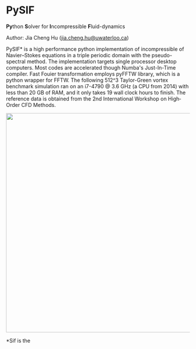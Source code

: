# PySIF
**Py**thon **S**olver for **I**ncompressible **F**luid-dynamics

Author: Jia Cheng Hu (jia.cheng.hu@uwaterloo.ca)

PySIF* is a high performance python implementation of incompressible of Navier–Stokes equations in a triple periodic domain with the pseudo-spectral method. The implementation targets single processor desktop computers. Most codes are accelerated though Numba's Just-In-Time compiler. Fast Fouier transformation employs pyFFTW library, which is a python wrapper for FFTW. The following 512^3 Taylor-Green vortex benchmark simulation ran on an i7-4790 @ 3.6 GHz (a CPU from 2014) with less than 20 GB of RAM, and it only takes 19 wall clock hours to finish. The reference data is obtained from the 2nd International Workshop on High‐Order CFD Methods.

<p align="center">
<img src="https://github.com/hujc91/pysif/blob/master/validation/enstrophy.png" width="600" class="center">
</p>

*Sif is the 
